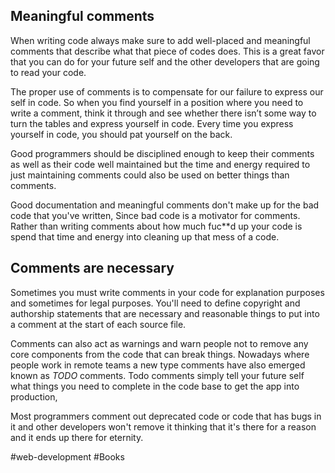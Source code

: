 ## Meaningful comments

When writing code always make sure to add well-placed and meaningful comments that describe what that piece of codes does. This is a great favor that you can do for your future self and the other developers that are going to read your code.

The proper use of comments is to compensate for our failure to express our self in code. So when you find yourself in a position where you need to write a comment, think it through and see whether there isn’t some way to turn the tables and express yourself in code. Every time you express yourself in code, you should pat yourself on the back.

Good programmers should be disciplined enough to keep their comments as well as their code well maintained but the time and energy required to just maintaining comments could also be used on better things than comments.

Good documentation and meaningful comments don't make up for the bad code that you've written, Since bad code is a motivator for comments. Rather than writing comments about how much fuc**d up your code is spend that time and energy into cleaning up that mess of a code.

## Comments are necessary

Sometimes you must write comments in your code for explanation purposes and sometimes for legal purposes. You'll need to define copyright and authorship statements that are necessary and reasonable things to put into a comment at the start of each source file.

Comments can also act as warnings and warn people not to remove any core components from the code that can break things. Nowadays where people work in remote teams a new type comments have also emerged known as *TODO* comments. Todo comments simply tell your future self what things you need to complete in the code base to get the app into production,

Most programmers comment out deprecated code or code that has bugs in it and other developers won't remove it thinking that it's there for a reason and it ends up there for eternity.

#web-development #Books 